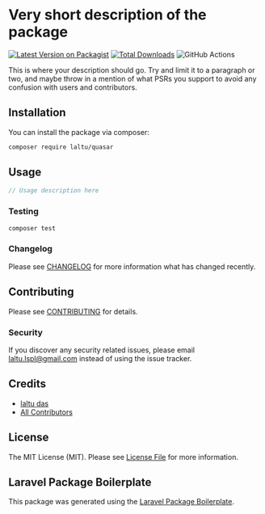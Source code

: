 # Very short description of the package

[![Latest Version on Packagist](https://img.shields.io/packagist/v/laltu/quasar.svg?style=flat-square)](https://packagist.org/packages/laltu/quasar)
[![Total Downloads](https://img.shields.io/packagist/dt/laltu/quasar.svg?style=flat-square)](https://packagist.org/packages/laltu/quasar)
![GitHub Actions](https://github.com/laltu/quasar/actions/workflows/main.yml/badge.svg)

This is where your description should go. Try and limit it to a paragraph or two, and maybe throw in a mention of what PSRs you support to avoid any confusion with users and contributors.

## Installation

You can install the package via composer:

```bash
composer require laltu/quasar
```

## Usage

```php
// Usage description here
```

### Testing

```bash
composer test
```

### Changelog

Please see [CHANGELOG](CHANGELOG.md) for more information what has changed recently.

## Contributing

Please see [CONTRIBUTING](CONTRIBUTING.md) for details.

### Security

If you discover any security related issues, please email laltu.lspl@gmail.com instead of using the issue tracker.

## Credits

-   [laltu das](https://github.com/laltu)
-   [All Contributors](../../contributors)

## License

The MIT License (MIT). Please see [License File](LICENSE.md) for more information.

## Laravel Package Boilerplate

This package was generated using the [Laravel Package Boilerplate](https://laravelpackageboilerplate.com).
